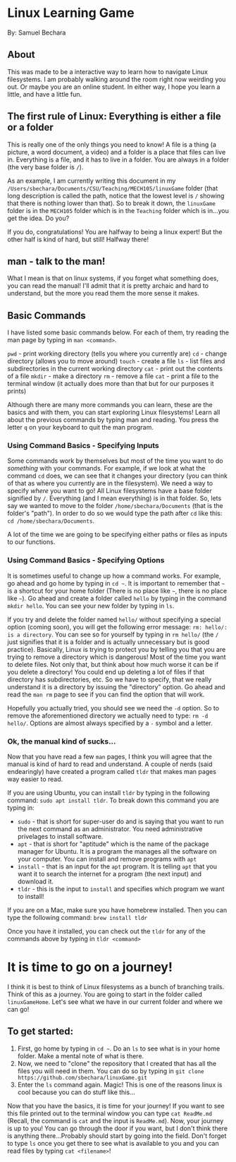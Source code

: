 # Linux Learning Game
By: Samuel Bechara

## About
This was made to be a interactive way to learn how to navigate Linux filesystems. I am probably walking around the room right now weirding you out. Or maybe you are an online student. In either way, I hope you learn a little, and have a little fun.

## The first rule of Linux: Everything is either a file or a folder
This is really one of the only things you need to know! A file is a thing (a picture, a word document, a video) and a folder is a place that files can live in. Everything is a file, and it has to live in a folder. You are always in a folder (the very base folder is `/`). 

As an example, I am currently writing this document in my `/Users/sbechara/Documents/CSU/Teaching/MECH105/linuxGame` folder (that long description is called the path, notice that the lowest level is `/` showing that there is nothing lower than that). So to break it down, the `linuxGame` folder is in the `MECH105` folder which is in the `Teaching` folder which is in...you get the idea. Do you? 

If you do, congratulations! You are halfway to being a linux expert! But the other half is kind of hard, but still! Halfway there!

## man - talk to the man!
What I mean is that on linux systems, if you forget what something does, you can read the manual! I'll admit that it is pretty archaic and hard to understand, but the more you read them the more sense it makes.

## Basic Commands
I have listed some basic commands below. For each of them, try reading the man page by typing in `man <command>`.

`pwd` - print working directory (tells you where you currently are)
`cd` - change directory (allows you to move around)
`touch` - create a file
`ls` - list files and subdirectories in the current working directory
`cat` - print out the contents of a file
`mkdir` - make a directory
`rm`  - remove a file
`cat` - print a file to the terminal window (it actually does more than that but for our purposes it prints)

Although there are many more commands you can learn, these are the basics and with them, you can start exploring Linux filesystems! Learn all about the previous commands by typing man <command> and reading. You press the letter `q` on your keyboard to quit the man program. 

### Using Command Basics - Specifying Inputs
Some commands work by themselves but most of the time you want to do *something* with your commands. For example, if we look at what the command `cd` does, we can see that it changes your directory (you can think of that as where you currently are in the filesystem). We need a way to specify *where* you want to go! All Linux filesystems have a base folder signified by `/`. Everything (and I mean everything) is in that folder. So, lets say we wanted to move to the folder `/home/sbechara/Documents` (that is the folder's "path"). In order to do so we would type the path after `cd` like this: `cd /home/sbechara/Documents`.

A lot of the time we are going to be specifying either paths or files as inputs to our functions.

### Using Command Basics - Specifying Options
It is sometimes useful to change up how a command works. For example, go ahead and go home by typing in `cd ~`. It is important to remember that `~` is a shortcut for your home folder (There is no place like `~`, there is no place like `~`). Go ahead and create a folder called `hello` by typing in the command `mkdir hello`. You can see your new folder by typing in `ls`.

If you try and delete the folder named `hello/` without specifying a special option (coming soon), you will get the following error message: `rm: hello/: is a directory`. You can see so for yourself by typing in `rm hello/` (the `/` just signifies that it is a folder and is actually unnecessary but is good practice). Basically, Linux is trying to protect you by telling you that you are trying to remove a directory which is dangerous! Most of the time you want to delete files. Not only that, but think about how much worse it can be if you delete a directory! You could end up deleting a lot of files if that directory has subdirectories, etc. So we have to specify, that we really understand it is a directory by issuing the "directory" option. Go ahead and read the `man rm` page to see if you can find the option that will work.

Hopefully you actually tried, you should see we need the `-d` option. So to remove the aforementioned directory we actually need to type: `rm -d hello/`. Options are almost always specified by a `-` symbol and a letter.

### Ok, the manual kind of sucks...

Now that you have read a few `man` pages, I think you will agree that the manual is kind of hard to read and understand. A couple of nerds (said endearingly) have created a program called `tldr` that makes man pages way easier to read.

If you are using Ubuntu, you can install `tldr` by typing in the following command: `sudo apt install tldr`. To break down this command you are typing in:

* `sudo` - that is short for super-user do and is saying that you want to run the next command as an administrator. You need administrative privelages to install software.
* `apt` - that is short for "aptitude" which is the name of the package manager for Ubuntu. It is a program the manages all the software on your computer. You can install and remove programs with `apt`
* `install` - that is an input for the `apt` program. It is telling `apt` that you want it to search the internet for a program (the next input) and download it.
* `tldr` - this is the input to `install` and specifies which program we want to install!

If you are on a Mac, make sure you have homebrew installed. Then you can type the following command: `brew install tldr`

Once you have it installed, you can check out the `tldr` for any of the commands above by typing in `tldr <command>`

# It is time to go on a journey!
I think it is best to think of Linux filesystems as a bunch of branching trails. Think of this as a journey. You are going to start in the folder called `linuxGameHome`. Let's see what we have in our current folder and where we can go! 

## To get started:

1. First, go home by typing in `cd ~`. Do an `ls` to see what is in your home folder. Make a mental note of what is there.
2. Now, we need to "clone" the repository that I created that has all the files you will need in them. You can do so by typing in `git clone https://github.com/sbechara/linuxGame.git`
3. Enter the `ls` command again. Magic! This is one of the reasons linux is cool because you can do stuff like this...

Now that you have the basics, it is time for your journey! If you want to see this file printed out to the terminal window you can type `cat ReadMe.md` (Recall, the command is `cat` and the input is `ReadMe.md`). Now, your journey is up to you! You can go through the door if you want, but I don't think there is anything there...Probably should start by going into the field. Don't forget to type `ls` once you get there to see what is available to you and you can read files by typing `cat <filename>`!
